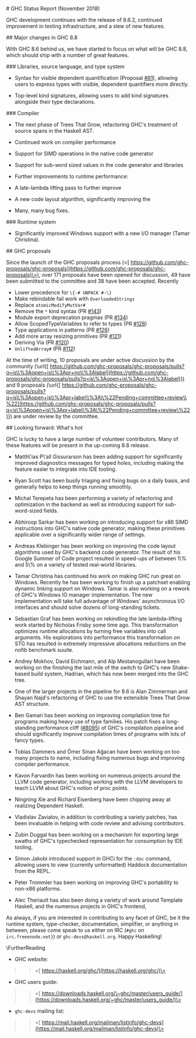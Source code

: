 
\# GHC Status Report (November 2018)


GHC development continues with the release of 8.6.2, continued improvement in
testing infrastructure, and a slew of new features.


\#\# Major changes in GHC 8.8


With GHC 8.6 behind us, we have started to focus on what will be GHC 8.8, which
should ship with a number of great features.


\#\#\# Libraries, source language, and type system

- Syntax for visible dependent quantification (Proposal [\#81](https://gitlab.haskell.org//ghc/ghc/issues/81)), allowing
  users to express types with visible, dependent quantifiers more directly.

- Top-level kind signatures, allowing users to add kind signatures alongside
  their type declarations.


\#\#\# Compiler

- The next phase of Trees That Grow, refactoring GHC's treatment of source
  spans in the Haskell AST.

- Continued work on compiler performance

- Support for SIMD operations in the native code generator

- Support for sub-word sized values in the code generator and libraries

- Further improvements to runtime performance:

- A late-lambda lifting pass to further improve

- A new code layout algorithm, significantly improving the 

- Many, many bug fixes.


\#\#\# Runtime system

- Significantly improved Windows support with a new I/O manager (Tamar Christina).


\#\# GHC proposals


Since the launch of the GHC proposals process
(\<[ https://github.com/ghc-proposals/ghc-proposals](https://github.com/ghc-proposals/ghc-proposals)\>), over 171 proposals have
been opened for discussion, 49 have been submitted to the committee and 38 have
been accepted. Recently 

- Lower precedence for `\{-# UNPACK #-\}`
- Make rebindable fail work with `OverloadedStrings`
- Replace `atomicModifyMutVar#`
- Remove the `*` kind syntax (PR [\#143](https://gitlab.haskell.org//ghc/ghc/issues/143))
- Module export deprecation pragmas (PR [\#134](https://gitlab.haskell.org//ghc/ghc/issues/134))
- Allow ScopedTypeVariables to refer to types (PR [\#128](https://gitlab.haskell.org//ghc/ghc/issues/128))
- Type applications in patterns (PR [\#126](https://gitlab.haskell.org//ghc/ghc/issues/126))
- Add more array resizing primitives (PR [\#121](https://gitlab.haskell.org//ghc/ghc/issues/121))
- Deriving Via (PR [\#120](https://gitlab.haskell.org//ghc/ghc/issues/120))
- `UnliftedArray#` (PR [\#112](https://gitlab.haskell.org//ghc/ghc/issues/112))


At the time of writing,
10 proposals are under active discussion by the community
(\\url{[ https://github.com/ghc-proposals/ghc-proposals/pulls?q=is\\%3Aopen+is\\%3Apr+no\\%3Alabel](https://github.com/ghc-proposals/ghc-proposals/pulls?q=is\%3Aopen+is\%3Apr+no\%3Alabel)})
and
9 proposals
(\\url{[ https://github.com/ghc-proposals/ghc-proposals/pulls?q=is\\%3Aopen+is\\%3Apr+label\\%3A\\%22Pending+committee+review\\%22](https://github.com/ghc-proposals/ghc-proposals/pulls?q=is\%3Aopen+is\%3Apr+label\%3A\%22Pending+committee+review\%22)})
are under review by the committee.


\#\# Looking forward: What's hot


GHC is lucky to have a large number of volunteer contributors. Many of these
features will be present in the up-coming 8.8 release.

- Matth\\'ias P\\'all Gissurarson has been adding support for significantly
  improved diagnostics messages for typed holes, including making the feature
  easier to integrate into IDE tooling.

- Ryan Scott has been busily triaging and fixing bugs on a daily basis, and
  generally helps to keep things running smoothly.

- Michal Terepeta has been performing a variety of refactoring and
  optimization in the backend as well as introducing support for sub-word-sized
  fields.

- Abhiroop Sarkar has been working on introducing support for x86 SIMD
  instructions into GHC's native code generator, making these primitives
  applicable over a significantly wider range of settings.

- Andreas Klebinger has been working on improving the code layout algorithms
  used by GHC's backend code generator. The result of his Google Summer of Code
  project resulted in speed-ups of between 1\\% and 5\\% on a variety of tested
  real-world libraries.

- Tamar Christina has continued his work on making GHC run great on
  Windows. Recently he has been working to finish up a patchset enabling
  dynamic linking support on Windows. Tamar is also working on a rework
  of GHC's Windows IO manager implementation. The new implementation
  will take full advantage of Windows' asynchronous I/O interfaces and
  should solve dozens of long-standing tickets.

- Sebastian Graf has been working on rekindling the late lambda-lifting work
  started by Nicholas Frisby some time ago. This transformation optimizes
  runtime allocations by turning free variables into call arguments.
  His explorations into performance this transformation on STG has
  resulted in extremely impressive allocations reductions on the nofib
  benchmark suuite.

- Andrey Mokhov, David Eichmann, and Alp Mestanogullari have been working on the
  finishing the last mile of the switch to GHC's new Shake-based build system,
  Hadrian, which has now been merged into the GHC tree.

- One of the larger projects in the pipeline for 8.6 is Alan Zimmerman
  and Shayan Najd's refactoring of GHC to use the extensible Trees That
  Grow AST structure.

- Ben Gamari has been working on improving compilation time for programs
  making heavy use of type families. His patch fixes a long-standing performance
  cliff ([\#8095](https://gitlab.haskell.org//ghc/ghc/issues/8095)) of GHC's compilation pipeline and should significantly improve
  compilation times of programs with lots of fancy types.

- Tobias Dammers and Ömer Sinan Ağacan have been working on too many
  projects to name, including fixing numerous bugs and improving compiler
  performance.

- Kavon Farvardin has been working on numerous projects around the LLVM code
  generator, including working with the LLVM developers to teach LLVM about
  GHC's notion of proc points.

- Ningning Xie and Richard Eisenberg have been chipping away at realizing
  Dependent Haskell.

- Vladislav Zavialov, in addition to contributing a variety patches, has been
  invaluable in helping with code review and advising contributors.

- Zubin Duggal has been working on a mechanism for exporting large swaths of
  GHC's typechecked representation for consumption by IDE tooling.

- Simon Jakobi introduced support in GHCi for the `:doc` command,
  allowing users to view (currently unformatted) Haddock documentation from the
  REPL.

- Peter Trommler has been working on improving GHC's portability to non-x86
  platforms.

- Alec Theriault has also been doing a variety of work around Template
  Haskell, and the numerous projects in GHC's frontend,


As always, if you are interested in contributing to any facet of GHC, be
it the runtime system, type-checker, documentation, simplifier, or
anything in between, please come speak to us either on IRC (`#ghc` on
`irc.freeenode.net}`) or `ghc-devs@haskell.org`. Happy Haskelling!


\\FurtherReading

- GHC website:

> >
> > \<[ https://haskell.org/ghc/](https://haskell.org/ghc/)\>

- GHC users guide:

> >
> > \<[ https://downloads.haskell.org/\~ghc/master/users_guide/](https://downloads.haskell.org/~ghc/master/users_guide/)\>

- `ghc-devs` mailing list:

> >
> > \<[ https://mail.haskell.org/mailman/listinfo/ghc-devs](https://mail.haskell.org/mailman/listinfo/ghc-devs)\>
